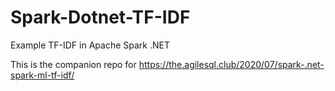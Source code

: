 # Spark-Dotnet-TF-IDF
Example TF-IDF in Apache Spark .NET

This is the companion repo for https://the.agilesql.club/2020/07/spark-.net-spark-ml-tf-idf/
